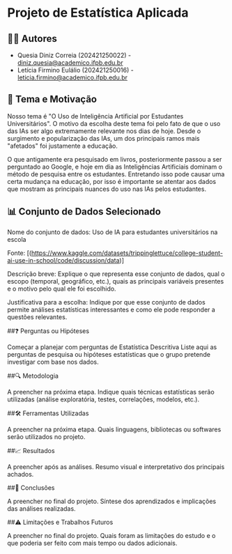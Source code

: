 # Projeto de Estatística Aplicada
## 🧑‍💻 Autores
- Quesia Diniz Correia (202421250022) - diniz.quesia@academico.ifpb.edu.br
- Letícia Firmino Eulálio (202421250016) - leticia.firmino@academico.ifpb.edu.br

## 🎯 Tema e Motivação
Nosso tema é "O Uso de Inteligência Artificial por Estudantes Universitários". O motivo da escolha deste tema foi pelo fato de que o uso das IAs ser algo extremamente relevante nos dias de hoje. Desde o surgimento e popularização das IAs, um dos principais ramos mais "afetados" foi justamente a educação.

O que antigamente era pesquisado em livros, posteriormente passou a ser perguntado ao Google, e hoje em dia as Inteligências Artificiais dominam o método de pesquisa entre os estudantes. Entretando isso pode causar uma certa mudança na educação, por isso é importante se atentar aos dados que mostram as principais nuances do uso nas IAs pelos estudantes.

## 📊 Conjunto de Dados Selecionado
Nome do conjunto de dados:
Uso de IA para estudantes universitários na escola 

Fonte:
[(https://www.kaggle.com/datasets/trippinglettuce/college-student-ai-use-in-school/code/discussion/data)]

Descrição breve:
Explique o que representa esse conjunto de dados, qual o escopo (temporal, geográfico, etc.), quais as principais variáveis presentes e o motivo pelo qual ele foi escolhido.

Justificativa para a escolha:
Indique por que esse conjunto de dados permite análises estatísticas interessantes e como ele pode responder a questões relevantes.

##❓ Perguntas ou Hipóteses

Começar a planejar com perguntas de Estatística Descritiva
Liste aqui as perguntas de pesquisa ou hipóteses estatísticas que o grupo pretende investigar com base nos dados.

##🔍 Metodologia

A preencher na próxima etapa.
Indique quais técnicas estatísticas serão utilizadas (análise exploratória, testes, correlações, modelos, etc.).

##🛠️ Ferramentas Utilizadas

A preencher na próxima etapa.
Quais linguagens, bibliotecas ou softwares serão utilizados no projeto.

##📈 Resultados

A preencher após as análises.
Resumo visual e interpretativo dos principais achados.

##📌 Conclusões

A preencher no final do projeto.
Síntese dos aprendizados e implicações das análises realizadas.

##⚠️ Limitações e Trabalhos Futuros

A preencher no final do projeto.
Quais foram as limitações do estudo e o que poderia ser feito com mais tempo ou dados adicionais.
